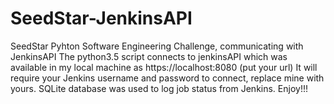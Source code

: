# SeedStar-JenkinsAPI
SeedStar Pyhton Software Engineering Challenge, communicating with JenkinsAPI
The python3.5 script connects to jenkinsAPI which was available in my local machine as https://localhost:8080 (put your url)
It will require your Jenkins username and password to connect, replace mine with yours.
SQLite database was used to log job status from Jenkins.
Enjoy!!!
